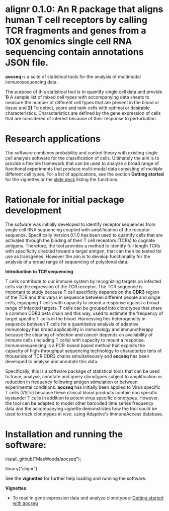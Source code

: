 # alignr 0.1.0: An R package that aligns human T cell receptors by calling TCR fragments and genes from a 10X genomics single cell RNA sequencing contain annotations JSON file.

**aocseq** is a suite of statistical tools for the analysis of multimodal immunosequencing data. 

The purpose of this statistical tool is to quantify single cell data and provide **1)** A sample list of mixed cell types with accompanying data sheets to measure the number of different cell types that are present in the blood or tissue and **2)** To detect, score and rank cells with optimal or desirable characteristics. Characteristics are defined by the gene expression of cells that are considered of interest because of their response to perturbation. 

# Research applications

The software combines probability and control theory with existing single cell analysis software for the classification of cells. Ultimately the aim is to provide a flexible framework that can be used to analyze a broad range of functional experiments that produce multi-modal data consisting of multiple different cell types. For a list of applications, see the section **Getting started** for the vignettes or the [slide deck](https://github.com/MaeWoods/aocseq/raw/main/SlideDeck.pdf) listing the functions. 

# Rationale for initial package development

The sofware was initially developed to identify receptor sequences from single cell RNA sequencing coupled with amplification of the receptor sequence. Specifically Version 0.1.0 has been used to quantify cells that are activated through the binding of their T cell receptors (TCRs) to cognate antigens. Therefore, the tool provides a method to identify full length TCRs with specificity directed toward a target antigen, that can then be tested for use as transgenes. However the aim is to develop functionality for the analysis of a broad range of sequencing of polyclonal data.

**Introduction to TCR sequencing**

T cells contribute to our immune system by recognizing targets on infected cells via the expression of the TCR receptor. The TCR sequence is important to study because T cell specificity depends on the **CDR3** region of the TCR and this varys in sequence between different people and single cells, equipping T cells with capacity to mount a response against a broad range of infected targets. T cells can be grouped into clonotypes that share a common CDR3 beta chain and this way, used to estimate the frequency of target specific T cells in the blood. Harnessing this heterogeneity in sequence between T cells for a quantitative analysis of adaptive immunology has broad applicability in immunology and immunotherapy because the clearing of infection and cancer depends on availability of immune cells (including T cells) with capacity to mount a response. 
Immunosequencing is a PCR-based based method that exploits the capacity of high-throughput sequencing technology to characterize tens of thousands of TCR CDR3 chains simultaneously and **aocseq** has been developed to analyse and annotate this data.

Specifically, this is a software package of statistical tools that can be used to trace, analyse, annotate and query clonotypes subject to amplification or reduction in frequency following antigen stimulation or between experimental conditions. **aocseq** has initially been applied to Virus specific T cells (VSTs) because these clinical blood products contain non specific bystander T cells in addition to potent virus specific clonotypes. However, the tool can be adapted to model other barcoded time series frequency data and the accompanying vignette demonstrates how the tool could be used to track clonotypes *in vivo*, using Adaptive's ImmuneAccess database. 

# Installation and running the software: 

install_github("MaeWoods/aocseq");

library("alignr")

See the **vignettes** for further help loading and running the software.

**Vignettes**

* To read in gene expression data and analyze clonotypes:
[Getting started with aocseq](./html/vignette.svg)
